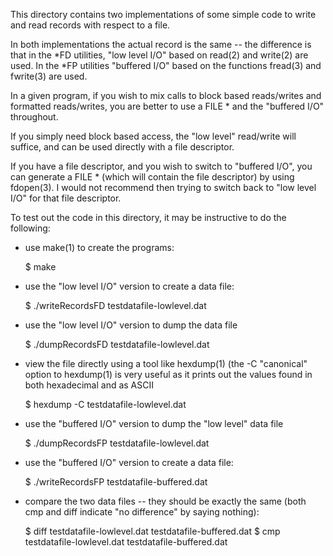 
This directory contains two implementations of some simple code to write
and read records with respect to a file.

In both implementations the actual record is the same -- the difference is
that in the *FD utilities, "low level I/O" based on read(2) and write(2)
are used.  In the *FP utilities "buffered I/O" based on the functions
fread(3) and fwrite(3) are used.

In a given program, if you wish to mix calls to block based reads/writes and
formatted reads/writes, you are better to use a FILE * and the "buffered
I/O" throughout.

If you simply need block based access, the "low level" read/write will
suffice, and can be used directly with a file descriptor.

If you have a file descriptor, and you wish to switch to "buffered I/O",
you can generate a FILE * (which will contain the file descriptor) by
using fdopen(3).  I would not recommend then trying to switch back to
"low level I/O" for that file descriptor.


To test out the code in this directory, it may be instructive to do
the following:
* use make(1) to create the programs:

	$ make

* use the "low level I/O" version to create a data file:

	$ ./writeRecordsFD testdatafile-lowlevel.dat


* use the "low level I/O" version to dump the data file

	$ ./dumpRecordsFD testdatafile-lowlevel.dat


* view the file directly using a tool like hexdump(1) (the -C "canonical"
  option to hexdump(1) is very useful as it prints out the values found
  in both hexadecimal and as ASCII

	$ hexdump -C testdatafile-lowlevel.dat


* use the "buffered I/O" version to dump the "low level" data file

	$ ./dumpRecordsFP testdatafile-lowlevel.dat


* use the "buffered I/O" version to create a data file:

	$ ./writeRecordsFP testdatafile-buffered.dat


* compare the two data files -- they should be exactly the same (both
	cmp and diff indicate "no difference" by saying nothing):

	$ diff testdatafile-lowlevel.dat testdatafile-buffered.dat
	$ cmp testdatafile-lowlevel.dat testdatafile-buffered.dat
